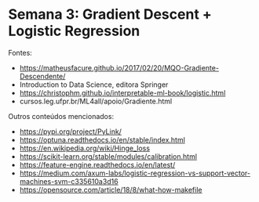 # Semana 3: Gradient Descent + Logistic Regression

Fontes:
- https://matheusfacure.github.io/2017/02/20/MQO-Gradiente-Descendente/
- Introduction to Data Science, editora Springer
- https://christophm.github.io/interpretable-ml-book/logistic.html
- cursos.leg.ufpr.br/ML4all/apoio/Gradiente.html

Outros conteúdos mencionados:
- https://pypi.org/project/PyLink/
- https://optuna.readthedocs.io/en/stable/index.html
- https://en.wikipedia.org/wiki/Hinge_loss
- https://scikit-learn.org/stable/modules/calibration.html
- https://feature-engine.readthedocs.io/en/latest/
- https://medium.com/axum-labs/logistic-regression-vs-support-vector-machines-svm-c335610a3d16
- https://opensource.com/article/18/8/what-how-makefile
